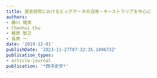 ```yaml
---
title: 歴史研究におけるビッグデータの活用－オーストラリアを中心に
authors:
- 藤川 隆男
- Chenhui Chu
- 梶原 智之
- 長原 一
date: '2019-12-01'
publishDate: '2023-11-27T07:32:35.149673Z'
publication_types:
- article-journal
publication: '*西洋史学*'
---
```

